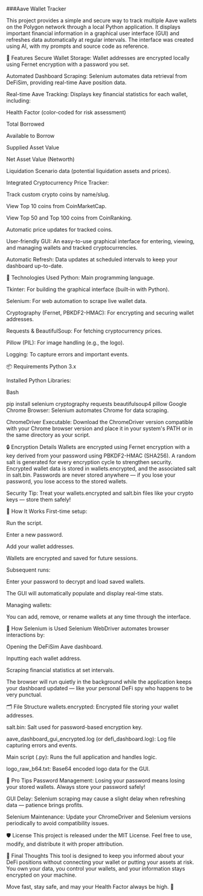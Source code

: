 ###Aave Wallet Tracker

This project provides a simple and secure way to track multiple Aave wallets on the Polygon network through a local Python application. It displays important financial information in a graphical user interface (GUI) and refreshes data automatically at regular intervals. The interface was created using AI, with my prompts and source code as reference.

🌟 Features
Secure Wallet Storage: Wallet addresses are encrypted locally using Fernet encryption with a password you set.

Automated Dashboard Scraping: Selenium automates data retrieval from DeFiSim, providing real-time Aave position data.

Real-time Aave Tracking: Displays key financial statistics for each wallet, including:

Health Factor (color-coded for risk assessment)

Total Borrowed

Available to Borrow

Supplied Asset Value

Net Asset Value (Networth)

Liquidation Scenario data (potential liquidation assets and prices).

Integrated Cryptocurrency Price Tracker:

Track custom crypto coins by name/slug.

View Top 10 coins from CoinMarketCap.

View Top 50 and Top 100 coins from CoinRanking.

Automatic price updates for tracked coins.

User-friendly GUI: An easy-to-use graphical interface for entering, viewing, and managing wallets and tracked cryptocurrencies.

Automatic Refresh: Data updates at scheduled intervals to keep your dashboard up-to-date.

🔧 Technologies Used
Python: Main programming language.

Tkinter: For building the graphical interface (built-in with Python).

Selenium: For web automation to scrape live wallet data.

Cryptography (Fernet, PBKDF2-HMAC): For encrypting and securing wallet addresses.

Requests & BeautifulSoup: For fetching cryptocurrency prices.

Pillow (PIL): For image handling (e.g., the logo).

Logging: To capture errors and important events.

📦 Requirements
Python 3.x

Installed Python Libraries:

Bash

pip install selenium cryptography requests beautifulsoup4 pillow
Google Chrome Browser: Selenium automates Chrome for data scraping.

ChromeDriver Executable: Download the ChromeDriver version compatible with your Chrome browser version and place it in your system's PATH or in the same directory as your script.

🔒 Encryption Details
Wallets are encrypted using Fernet encryption with a key derived from your password using PBKDF2-HMAC (SHA256). A random salt is generated for every encryption cycle to strengthen security. Encrypted wallet data is stored in wallets.encrypted, and the associated salt in salt.bin. Passwords are never stored anywhere — if you lose your password, you lose access to the stored wallets.

Security Tip: Treat your wallets.encrypted and salt.bin files like your crypto keys — store them safely!

🚀 How It Works
First-time setup:

Run the script.

Enter a new password.

Add your wallet addresses.

Wallets are encrypted and saved for future sessions.

Subsequent runs:

Enter your password to decrypt and load saved wallets.

The GUI will automatically populate and display real-time stats.

Managing wallets:

You can add, remove, or rename wallets at any time through the interface.

🧠 How Selenium is Used
Selenium WebDriver automates browser interactions by:

Opening the DeFiSim Aave dashboard.

Inputting each wallet address.

Scraping financial statistics at set intervals.

The browser will run quietly in the background while the application keeps your dashboard updated — like your personal DeFi spy who happens to be very punctual.

🗂️ File Structure
wallets.encrypted: Encrypted file storing your wallet addresses.

salt.bin: Salt used for password-based encryption key.

aave_dashboard_gui_encrypted.log (or defi_dashboard.log): Log file capturing errors and events.

Main script (.py): Runs the full application and handles logic.

logo_raw_b64.txt: Base64 encoded logo data for the GUI.

🌟 Pro Tips
Password Management: Losing your password means losing your stored wallets. Always store your password safely!

GUI Delay: Selenium scraping may cause a slight delay when refreshing data — patience brings profits.

Selenium Maintenance: Update your ChromeDriver and Selenium versions periodically to avoid compatibility issues.

🛡️ License
This project is released under the MIT License.
Feel free to use, modify, and distribute it with proper attribution.

💬 Final Thoughts
This tool is designed to keep you informed about your DeFi positions without connecting your wallet or putting your assets at risk. You own your data, you control your wallets, and your information stays encrypted on your machine.

Move fast, stay safe, and may your Health Factor always be high. 🚀
